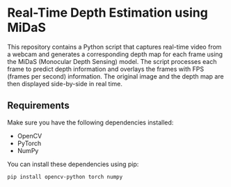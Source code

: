 # Real-Time Depth Estimation using MiDaS

This repository contains a Python script that captures real-time video from a webcam and generates a corresponding depth map for each frame using the MiDaS (Monocular Depth Sensing) model. The script processes each frame to predict depth information and overlays the frames with FPS (frames per second) information. The original image and the depth map are then displayed side-by-side in real time.

## Requirements

Make sure you have the following dependencies installed:
- OpenCV
- PyTorch
- NumPy

You can install these dependencies using pip:

```bash
pip install opencv-python torch numpy
